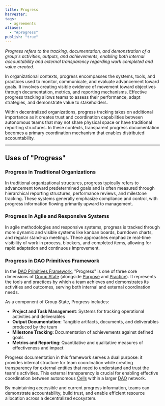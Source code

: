 ```yaml
---
title: Progress
harvester: 
tags:
  - agreements
aliases:
  - "#progress"
publish: "true"
---
```


*Progress refers to the tracking, documentation, and demonstration of a group's activities, outputs, and achievements, enabling both internal accountability and external transparency regarding work completed and value created.*

In organizational contexts, progress encompasses the systems, tools, and practices used to monitor, communicate, and evaluate advancement toward goals. It involves creating visible evidence of movement toward objectives through documentation, metrics, and reporting mechanisms. Effective progress tracking allows teams to assess their performance, adapt strategies, and demonstrate value to stakeholders.

Within decentralized organizations, progress tracking takes on additional importance as it creates trust and coordination capabilities between autonomous teams that may not share physical space or have traditional reporting structures. In these contexts, transparent progress documentation becomes a primary coordination mechanism that enables distributed accountability.

---

## Uses of "Progress"

### Progress in Traditional Organizations

In traditional organizational structures, progress typically refers to advancement toward predetermined goals and is often measured through hierarchical reporting structures, performance reviews, and milestone tracking. These systems generally emphasize compliance and control, with progress information flowing primarily upward to management.

### Progress in Agile and Responsive Systems

In agile methodologies and responsive systems, progress is tracked through more dynamic and visible systems like kanban boards, burndown charts, and regular stand-up meetings. These approaches emphasize real-time visibility of work in process, blockers, and completed items, allowing for rapid adaptation and continuous improvement.

### Progress in DAO Primitives Framework

In the [DAO Primitives Framework](tags/primitives.md), "Progress" is one of three core dimensions of [Group State](notes/dao-primitives/framework/group-state.md) (alongside [Purpose](tags/purpose.md) and [Practice](tags/practices.md)). It represents the tools and practices by which a team achieves and demonstrates its activities and outcomes, serving both internal and external coordination needs.

As a component of Group State, Progress includes:

- **Project and Task Management**: Systems for tracking operational activities and deliverables
- **Output Documentation**: Tangible artifacts, documents, and deliverables produced by the team
- **Milestone Tracking**: Documentation of achievements against defined goals
- **Metrics and Reporting**: Quantitative and qualitative measures of effectiveness and impact

Progress documentation in this framework serves a dual purpose: it provides internal structure for team coordination while creating transparency for external entities that need to understand and trust the team's activities. This external transparency is crucial for enabling effective coordination between autonomous [Cells](notes/dao-primitives/patterns/collaboration-scale-patterns/cell-working-group.md) within a larger [DAO](tags/daos.md) network.

By maintaining accessible and current progress information, teams can demonstrate accountability, build trust, and enable efficient resource allocation across a decentralized ecosystem.